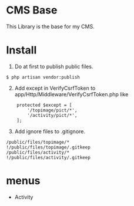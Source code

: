 # CMS Base

This Library is the base for my CMS.


# Install 

1. Do at first to publish public files.

```
$ php artisan vendor:publish
```

2. Add except in VerifyCsrfToken to app/Http/Middleware/VerifyCsrfToken.php like

```app/Http/Middleware/VerifyCsrfToken.php
    protected $except = [
        '/topimage/pict/*',
        '/activity/pict/*',
    ];
```

3. Add ignore files to .gitignore.

```
/public/files/topimage/*
!/public/files/topimage/.gitkeep
/public/files/activity/*
!/public/files/activity/.gitkeep
```

# menus
- Activity
